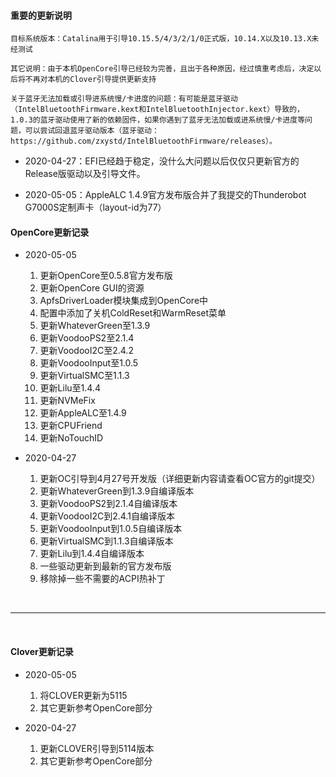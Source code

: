 #### 重要的更新说明
```
目标系统版本：Catalina用于引导10.15.5/4/3/2/1/0正式版，10.14.X以及10.13.X未经测试

其它说明：由于本机OpenCore引导已经较为完善，且出于各种原因，经过慎重考虑后，决定以后将不再对本机的Clover引导提供更新支持

关于蓝牙无法加载或引导进系统慢/卡进度的问题：有可能是蓝牙驱动（IntelBluetoothFirmware.kext和IntelBluetoothInjector.kext）导致的，1.0.3的蓝牙驱动使用了新的依赖固件，如果你遇到了蓝牙无法加载或进系统慢/卡进度等问题，可以尝试回退蓝牙驱动版本（蓝牙驱动：https://github.com/zxystd/IntelBluetoothFirmware/releases）。
```
- 2020-04-27：EFI已经趋于稳定，没什么大问题以后仅仅只更新官方的Release版驱动以及引导文件。

- 2020-05-05：AppleALC 1.4.9官方发布版合并了我提交的Thunderobot G7000S定制声卡（layout-id为77）

#### OpenCore更新记录

- 2020-05-05

    1. 更新OpenCore至0.5.8官方发布版
    2. 更新OpenCore GUI的资源
    3. ApfsDriverLoader模块集成到OpenCore中
    4. 配置中添加了关机ColdReset和WarmReset菜单
    5. 更新WhateverGreen至1.3.9
    6. 更新VoodooPS2至2.1.4
    7. 更新VoodooI2C至2.4.2
    8. 更新VoodooInput至1.0.5
    9. 更新VirtualSMC至1.1.3
    10. 更新Lilu至1.4.4
    11. 更新NVMeFix
    12. 更新AppleALC至1.4.9
    13. 更新CPUFriend
    14. 更新NoTouchID

- 2020-04-27

    1. 更新OC引导到4月27号开发版（详细更新内容请查看OC官方的git提交）
    2. 更新WhateverGreen到1.3.9自编译版本
    3. 更新VoodooPS2到2.1.4自编译版本
    4. 更新VoodooI2C到2.4.1自编译版本
    5. 更新VoodooInput到1.0.5自编译版本
    6. 更新VirtualSMC到1.1.3自编译版本
    7. 更新Lilu到1.4.4自编译版本
    8. 一些驱动更新到最新的官方发布版
    9. 移除掉一些不需要的ACPI热补丁

</br>

------------

</br>

#### Clover更新记录

- 2020-05-05

    1. 将CLOVER更新为5115
    2. 其它更新参考OpenCore部分

- 2020-04-27

    1. 更新CLOVER引导到5114版本
    2. 其它更新参考OpenCore部分
